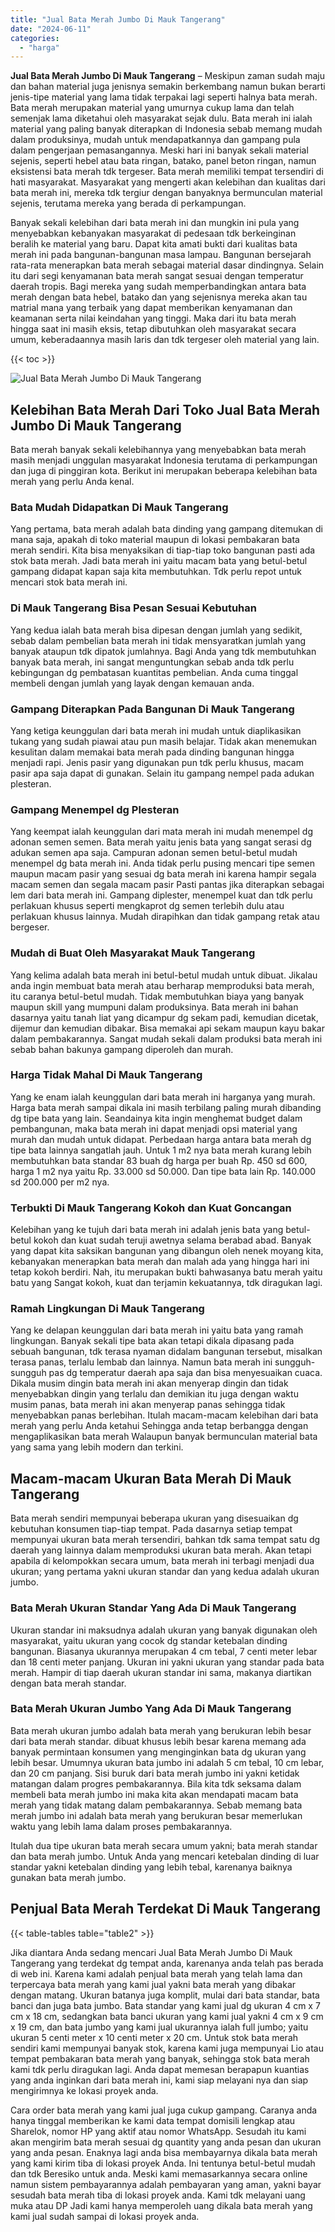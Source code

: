 ```yaml
---
title: "Jual Bata Merah Jumbo Di Mauk Tangerang"
date: "2024-06-11"
categories: 
  - "harga"
---
```


**Jual Bata Merah Jumbo Di Mauk Tangerang** – Meskipun zaman sudah maju dan bahan material juga jenisnya semakin berkembang namun bukan berarti jenis-tipe material yang lama tidak terpakai lagi seperti halnya bata merah. Bata merah merupakan material yang umurnya cukup lama dan telah semenjak lama diketahui oleh masyarakat sejak dulu. Bata merah ini ialah material yang paling banyak diterapkan di Indonesia sebab memang mudah dalam produksinya, mudah untuk mendapatkannya dan gampang pula dalam pengerjaan pemasangannya. Meski hari ini banyak sekali material sejenis, seperti hebel atau bata ringan, batako, panel beton ringan, namun eksistensi bata merah tdk tergeser. Bata merah memiliki tempat tersendiri di hati masyarakat. Masyarakat yang mengerti akan kelebihan dan kualitas dari bata merah ini, mereka tdk tergiur dengan banyaknya bermunculan material sejenis, terutama mereka yang berada di perkampungan.

Banyak sekali kelebihan dari bata merah ini dan mungkin ini pula yang menyebabkan kebanyakan masyarakat di pedesaan tdk berkeinginan beralih ke material yang baru. Dapat kita amati bukti dari kualitas bata merah ini pada bangunan-bangunan masa lampau. Bangunan bersejarah rata-rata menerapkan bata merah sebagai material dasar dindingnya. Selain itu dari segi kenyamanan bata merah sangat sesuai dengan temperatur daerah tropis. Bagi mereka yang sudah memperbandingkan antara bata merah dengan bata hebel, batako dan yang sejenisnya mereka akan tau matrial mana yang terbaik yang dapat memberikan kenyamanan dan keamanan serta nilai keindahan yang tinggi. Maka dari itu bata merah hingga saat ini masih eksis, tetap dibutuhkan oleh masyarakat secara umum, keberadaannya masih laris dan tdk tergeser oleh material yang lain.

{{< toc >}}

![Jual Bata Merah Jumbo Di Mauk Tangerang](/images/jual-bata-merah-30.png)

## Kelebihan Bata Merah Dari Toko Jual Bata Merah Jumbo Di Mauk Tangerang

Bata merah banyak sekali kelebihannya yang menyebabkan bata merah masih menjadi unggulan masyarakat Indonesia terutama di perkampungan dan juga di pinggiran kota. Berikut ini merupakan beberapa kelebihan bata merah yang perlu Anda kenal.

### Bata Mudah Didapatkan Di Mauk Tangerang

Yang pertama, bata merah adalah bata dinding yang gampang ditemukan di mana saja, apakah di toko material maupun di lokasi pembakaran bata merah sendiri. Kita bisa menyaksikan di tiap-tiap toko bangunan pasti ada stok bata merah. Jadi bata merah ini yaitu macam bata yang betul-betul gampang didapat kapan saja kita membutuhkan. Tdk perlu repot untuk mencari stok bata merah ini.

### Di Mauk Tangerang Bisa Pesan Sesuai Kebutuhan

Yang kedua ialah bata merah bisa dipesan dengan jumlah yang sedikit, sebab dalam pembelian bata merah ini tidak mensyaratkan jumlah yang banyak ataupun tdk dipatok jumlahnya. Bagi Anda yang tdk membutuhkan banyak bata merah, ini sangat menguntungkan sebab anda tdk perlu kebingungan dg pembatasan kuantitas pembelian. Anda cuma tinggal membeli dengan jumlah yang layak dengan kemauan anda.

### Gampang Diterapkan Pada Bangunan Di Mauk Tangerang

Yang ketiga keunggulan dari bata merah ini mudah untuk diaplikasikan tukang yang sudah piawai atau pun masih belajar. Tidak akan menemukan kesulitan dalam memakai bata merah pada dinding bangunan hingga menjadi rapi. Jenis pasir yang digunakan pun tdk perlu khusus, macam pasir apa saja dapat di gunakan. Selain itu gampang nempel pada adukan plesteran.

### Gampang Menempel dg Plesteran

Yang keempat ialah keunggulan dari mata merah ini mudah menempel dg adonan semen semen. Bata merah yaitu jenis bata yang sangat serasi dg adukan semen apa saja. Campuran adonan semen betul-betul mudah menempel dg bata merah ini. Anda tidak perlu pusing mencari tipe semen maupun macam pasir yang sesuai dg bata merah ini karena hampir segala macam semen dan segala macam pasir Pasti pantas jika diterapkan sebagai lem dari bata merah ini. Gampang diplester, menempel kuat dan tdk perlu perlakuan khusus seperti mengkaprot dg semen terlebih dulu atau perlakuan khusus lainnya. Mudah dirapihkan dan tidak gampang retak atau bergeser.

### Mudah di Buat Oleh Masyarakat Mauk Tangerang

Yang kelima adalah bata merah ini betul-betul mudah untuk dibuat. Jikalau anda ingin membuat bata merah atau berharap memproduksi bata merah, itu caranya betul-betul mudah. Tidak membutuhkan biaya yang banyak maupun skill yang mumpuni dalam produksinya. Bata merah ini bahan dasarnya yaitu tanah liat yang dicampur dg sekam padi, kemudian dicetak, dijemur dan kemudian dibakar. Bisa memakai api sekam maupun kayu bakar dalam pembakarannya. Sangat mudah sekali dalam produksi bata merah ini sebab bahan bakunya gampang diperoleh dan murah.

### Harga Tidak Mahal Di Mauk Tangerang

Yang ke enam ialah keunggulan dari bata merah ini harganya yang murah. Harga bata merah sampai dikala ini masih terbilang paling murah dibanding dg tipe bata yang lain. Seandainya kita ingin menghemat budget dalam pembangunan, maka bata merah ini dapat menjadi opsi material yang murah dan mudah untuk didapat. Perbedaan harga antara bata merah dg tipe bata lainnya sangatlah jauh. Untuk 1 m2 nya bata merah kurang lebih membutuhkan bata standar 83 buah dg harga per buah Rp. 450 sd 600, harga 1 m2 nya yaitu Rp. 33.000 sd 50.000. Dan tipe bata lain Rp. 140.000 sd 200.000 per m2 nya.

### Terbukti Di Mauk Tangerang Kokoh dan Kuat Goncangan

Kelebihan yang ke tujuh dari bata merah ini adalah jenis bata yang betul-betul kokoh dan kuat sudah teruji awetnya selama berabad abad. Banyak yang dapat kita saksikan bangunan yang dibangun oleh nenek moyang kita, kebanyakan menerapkan bata merah dan malah ada yang hingga hari ini tetap kokoh berdiri. Nah, itu merupakan bukti bahwasanya batu merah yaitu batu yang Sangat kokoh, kuat dan terjamin kekuatannya, tdk diragukan lagi.

### Ramah Lingkungan Di Mauk Tangerang

Yang ke delapan keunggulan dari bata merah ini yaitu bata yang ramah lingkungan. Banyak sekali tipe bata akan tetapi dikala dipasang pada sebuah bangunan, tdk terasa nyaman didalam bangunan tersebut, misalkan terasa panas, terlalu lembab dan lainnya. Namun bata merah ini sungguh-sungguh pas dg temperatur daerah apa saja dan bisa menyesuaikan cuaca. Dikala musim dingin bata merah ini akan menyerap dingin dan tidak menyebabkan dingin yang terlalu dan demikian itu juga dengan waktu musim panas, bata merah ini akan menyerap panas sehingga tidak menyebabkan panas berlebihan. Itulah macam-macam kelebihan dari bata merah yang perlu Anda ketahui Sehingga anda tetap berbangga dengan mengaplikasikan bata merah Walaupun banyak bermunculan material bata yang sama yang lebih modern dan terkini.

## Macam-macam Ukuran Bata Merah Di Mauk Tangerang

Bata merah sendiri mempunyai beberapa ukuran yang disesuaikan dg kebutuhan konsumen tiap-tiap tempat. Pada dasarnya setiap tempat mempunyai ukuran bata merah tersendiri, bahkan tdk sama tempat satu dg daerah yang lainnya dalam memproduksi ukuran bata merah. Akan tetapi apabila di kelompokkan secara umum, bata merah ini terbagi menjadi dua ukuran; yang pertama yakni ukuran standar dan yang kedua adalah ukuran jumbo.

### Bata Merah Ukuran Standar Yang Ada Di Mauk Tangerang

Ukuran standar ini maksudnya adalah ukuran yang banyak digunakan oleh masyarakat, yaitu ukuran yang cocok dg standar ketebalan dinding bangunan. Biasanya ukurannya merupakan 4 cm tebal, 7 centi meter lebar dan 18 centi meter panjang. Ukuran ini yakni ukuran yang standar pada bata merah. Hampir di tiap daerah ukuran standar ini sama, makanya diartikan dengan bata merah standar.

### Bata Merah Ukuran Jumbo Yang Ada Di Mauk Tangerang

Bata merah ukuran jumbo adalah bata merah yang berukuran lebih besar dari bata merah standar. dibuat khusus lebih besar karena memang ada banyak permintaan konsumen yang menginginkan bata dg ukuran yang lebih besar. Umumnya ukuran bata jumbo ini adalah 5 cm tebal, 10 cm lebar, dan 20 cm panjang. Sisi buruk dari bata merah jumbo ini yakni ketidak matangan dalam progres pembakarannya. Bila kita tdk seksama dalam membeli bata merah jumbo ini maka kita akan mendapati macam bata merah yang tidak matang dalam pembakarannya. Sebab memang bata merah jumbo ini adalah bata merah yang berukuran besar memerlukan waktu yang lebih lama dalam proses pembakarannya.

Itulah dua tipe ukuran bata merah secara umum yakni; bata merah standar dan bata merah jumbo. Untuk Anda yang mencari ketebalan dinding di luar standar yakni ketebalan dinding yang lebih tebal, karenanya baiknya gunakan bata merah jumbo.

## Penjual Bata Merah Terdekat Di Mauk Tangerang

{{< table-tables table="table2" >}}

Jika diantara Anda sedang mencari Jual Bata Merah Jumbo Di Mauk Tangerang yang terdekat dg tempat anda, karenanya anda telah pas berada di web ini. Karena kami adalah penjual bata merah yang telah lama dan terpercaya bata merah yang kami jual yakni bata merah yang dibakar dengan matang. Ukuran batanya juga komplit, mulai dari bata standar, bata banci dan juga bata jumbo. Bata standar yang kami jual dg ukuran 4 cm x 7 cm x 18 cm, sedangkan bata banci ukuran yang kami jual yakni 4 cm x 9 cm x 19 cm, dan bata jumbo yang kami jual ukurannya ialah full jumbo; yaitu ukuran 5 centi meter x 10 centi meter x 20 cm. Untuk stok bata merah sendiri kami mempunyai banyak stok, karena kami juga mempunyai Lio atau tempat pembakaran bata merah yang banyak, sehingga stok bata merah kami tdk perlu diragukan lagi. Anda dapat memesan berapapun kuantias yang anda inginkan dari bata merah ini, kami siap melayani nya dan siap mengirimnya ke lokasi proyek anda.

Cara order bata merah yang kami jual juga cukup gampang. Caranya anda hanya tinggal memberikan ke kami data tempat domisili lengkap atau Sharelok, nomor HP yang aktif atau nomor WhatsApp. Sesudah itu kami akan mengirim bata merah sesuai dg quantity yang anda pesan dan ukuran yang anda pesan. Enaknya lagi anda bisa membayarnya dikala bata merah yang kami kirim tiba di lokasi proyek Anda. Ini tentunya betul-betul mudah dan tdk Beresiko untuk anda. Meski kami memasarkannya secara online namun sistem pembayarannya adalah pembayaran yang aman, yakni bayar sesudah bata merah tiba di lokasi proyek anda. Kami tdk melayani uang muka atau DP Jadi kami hanya memperoleh uang dikala bata merah yang kami jual sudah sampai di lokasi proyek anda.
